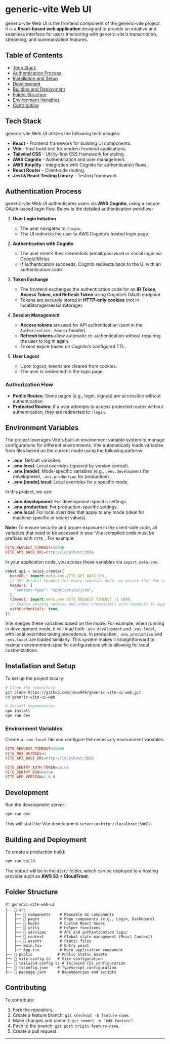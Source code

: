 # generic-vite Web UI

generic-vite Web UI is the frontend component of the generic-vite project. It is a **React-based web application** designed to provide an intuitive and seamless interface for users interacting with generic-vite's transcription, streaming, and summarization features.

## Table of Contents

- [Tech Stack](#tech-stack)
- [Authentication Process](#authentication-process)
- [Installation and Setup](#installation-and-setup)
- [Development](#development)
- [Building and Deployment](#building-and-deployment)
- [Folder Structure](#folder-structure)
- [Environment Variables](#environment-variables)
- [Contributing](#contributing)

## Tech Stack

generic-vite Web UI utilizes the following technologies:

- **React** - Frontend framework for building UI components.
- **Vite** - Fast build tool for modern frontend applications.
- **Tailwind CSS** - Utility-first CSS framework for styling.
- **AWS Cognito** - Authentication and user management.
- **AWS Amplify** - Integration with Cognito for authentication flows.
- **React Router** - Client-side routing.
- **Jest & React Testing Library** - Testing framework.

## Authentication Process

generic-vite Web UI authenticates users via **AWS Cognito**, using a secure OAuth-based login flow. Below is the detailed authentication workflow:

1. **User Login Initiation**

   - The user navigates to `/login`.
   - The UI redirects the user to AWS Cognito’s hosted login page.

2. **Authentication with Cognito**

   - The user enters their credentials (email/password or social login via Google/Meta).
   - If authentication succeeds, Cognito redirects back to the UI with an authentication code.

3. **Token Exchange**

   - The frontend exchanges the authentication code for an **ID Token, Access Token, and Refresh Token** using Cognito’s OAuth endpoint.
   - Tokens are securely stored in **HTTP-only cookies** (not in localStorage/sessionStorage).

4. **Session Management**

   - **Access tokens** are used for API authentication (sent in the `Authorization: Bearer` header).
   - **Refresh tokens** allow automatic re-authentication without requiring the user to log in again.
   - Tokens expire based on Cognito's configured TTL.

5. **User Logout**
   - Upon logout, tokens are cleared from cookies.
   - The user is redirected to the login page.

### Authorization Flow

- **Public Routes:** Some pages (e.g., login, signup) are accessible without authentication.
- **Protected Routes:** If a user attempts to access protected routes without authentication, they are redirected to `/login`.

## Environment Variables

The project leverages Vite's built-in environment variable system to manage configurations for different environments. Vite automatically loads variables from files based on the current mode using the following patterns:

- **.env**: Default variables.
- **.env.local**: Local overrides (ignored by version control).
- **.env.[mode]**: Mode-specific variables (e.g., `.env.development` for development, `.env.production` for production).
- **.env.[mode].local**: Local overrides for a specific mode.

In this project, we use:

- **.env.development**: For development-specific settings.
- **.env.production**: For production-specific settings.
- **.env.local**: For local overrides that apply to any mode (ideal for machine-specific or secret values).

**Note:** To ensure security and proper exposure in the client-side code, all variables that need to be accessed in your Vite-compiled code must be prefixed with `VITE_`. For example:

```ini
VITE_REQUEST_TIMEOUT=10000
VITE_API_BASE_URL=http://localhost:3010
```

In your application code, you access these variables via `import.meta.env`:

```js
const api = axios.create({
  baseURL: import.meta.env.VITE_API_BASE_URL,
  // Set default headers for every request; here, we ensure that the content is sent in JSON format
  headers: {
    "Content-Type": "application/json",
  },
  timeout: import.meta.env.VITE_REQUEST_TIMEOUT || 6000,
  // Enable sending cookies and other credentials with requests to support sessions
  withCredentials: true,
});
```

Vite merges these variables based on the mode. For example, when running in development mode, it will load both `.env.development` and `.env.local`, with local overrides taking precedence. In production, `.env.production` and `.env.local` are loaded similarly. This system makes it straightforward to maintain environment-specific configurations while allowing for local customizations.

## Installation and Setup

To set up the project locally:

```sh
# Clone the repository
git clone https://github.com/jmau949/generic-vite-ui-web.git
cd generic-vite-ui-web

# Install dependencies
npm install
npm run dev
```

### Environment Variables

Create a `.env.local` file and configure the necessary environment variables:

```ini
VITE_REQUEST_TIMEOUT=10000
VITE_MAX_RETRIES=3
VITE_API_BASE_URL=http://localhost:3010

VITE_SENTRY_AUTH_TOKEN=value
VITE_SENTRY_DSN=value
VITE_APP_VERSION=1.0.0
```

## Development

Run the development server:

```sh
npm run dev
```

This will start the Vite development server on `http://localhost:3000/`.

## Building and Deployment

To create a production build:

```sh
npm run build
```

The output will be in the `dist/` folder, which can be deployed to a hosting provider such as **AWS S3 + CloudFront**.

## Folder Structure

```
📦 generic-vite-web-ui
├── 📂 src
│   ├── 📂 components    # Reusable UI components
│   ├── 📂 pages         # Page components (e.g., Login, Dashboard)
│   ├── 📂 hooks         # Custom React hooks
│   ├── 📂 utils         # Helper functions
│   ├── 📂 services      # API and authentication logic
│   ├── 📂 context       # Global state management (React Context)
│   ├── 📂 assets        # Static files
│   ├── main.tsx        # Entry point
│   ├── App.tsx         # Main application component
├── 📂 public           # Public static assets
├── 📄 vite.config.ts   # Vite configuration
├── 📄 tailwind.config.ts # Tailwind CSS configuration
├── 📄 tsconfig.json    # TypeScript configuration
├── 📄 package.json     # Dependencies and scripts
```

## Contributing

To contribute:

1. Fork the repository.
2. Create a feature branch: `git checkout -b feature-name`.
3. Make changes and commit: `git commit -m "Add feature"`.
4. Push to the branch: `git push origin feature-name`.
5. Create a pull request.

---
